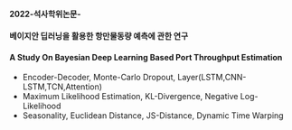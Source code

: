 #### 2022-석사학위논문- 
#### 베이지안 딥러닝을 활용한 항만물동량 예측에 관한 연구 
#### A Study On Bayesian Deep Learning Based Port Throughput Estimation 

- Encoder-Decoder, Monte-Carlo Dropout, Layer(LSTM,CNN-LSTM,TCN,Attention)
- Maximum Likelihood Estimation, KL-Divergence, Negative Log-Likelihood
- Seasonality, Euclidean Distance, JS-Distance, Dynamic Time Warping
